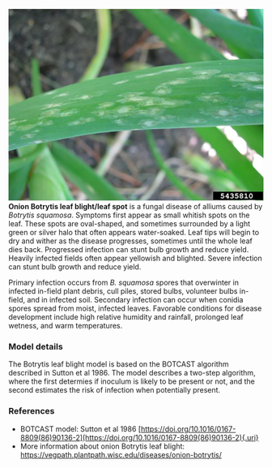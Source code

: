 ![](botrytis-onion.png) **Onion Botrytis leaf blight/leaf spot** is a fungal disease of alliums caused by *Botrytis squamosa*. Symptoms first appear as small whitish spots on the leaf. These spots are oval-shaped, and sometimes surrounded by a light green or silver halo that often appears water-soaked. Leaf tips will begin to dry and wither as the disease progresses, sometimes until the whole leaf dies back. Progressed infection can stunt bulb growth and reduce yield. Heavily infected fields often appear yellowish and blighted. Severe infection can stunt bulb growth and reduce yield.

Primary infection occurs from *B. squamosa* spores that overwinter in infected in-field plant debris, cull piles, stored bulbs, volunteer bulbs in-field, and in infected soil. Secondary infection can occur when conidia spores spread from moist, infected leaves. Favorable conditions for disease development include high relative humidity and rainfall, prolonged leaf wetness, and warm temperatures.

### Model details

The Botrytis leaf blight model is based on the BOTCAST algorithm described in Sutton et al 1986. The model describes a two-step algorithm, where the first determies if inoculum is likely to be present or not, and the second estimates the risk of infection when potentially present.

### References

-   BOTCAST model: Sutton et al 1986 [https://doi.org/10.1016/0167-8809(86)90136-2](https://doi.org/10.1016/0167-8809(86)90136-2){.uri}
-   More information about onion Botrytis leaf blight: <https://vegpath.plantpath.wisc.edu/diseases/onion-botrytis/>
